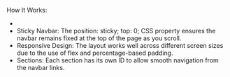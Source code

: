 How It Works:

-
- Sticky Navbar: The position: sticky; top: 0; CSS property ensures the navbar remains fixed at the top of the page as you scroll.
- Responsive Design: The layout works well across different screen sizes due to the use of flex and percentage-based padding.
- Sections: Each section has its own ID to allow smooth navigation from the navbar links.
